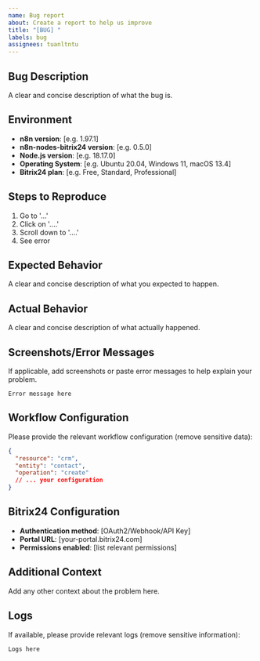 ```yaml
---
name: Bug report
about: Create a report to help us improve
title: "[BUG] "
labels: bug
assignees: tuanltntu
---
```


## Bug Description

A clear and concise description of what the bug is.

## Environment

- **n8n version**: [e.g. 1.97.1]
- **n8n-nodes-bitrix24 version**: [e.g. 0.5.0]
- **Node.js version**: [e.g. 18.17.0]
- **Operating System**: [e.g. Ubuntu 20.04, Windows 11, macOS 13.4]
- **Bitrix24 plan**: [e.g. Free, Standard, Professional]

## Steps to Reproduce

1. Go to '...'
2. Click on '....'
3. Scroll down to '....'
4. See error

## Expected Behavior

A clear and concise description of what you expected to happen.

## Actual Behavior

A clear and concise description of what actually happened.

## Screenshots/Error Messages

If applicable, add screenshots or paste error messages to help explain your problem.

```
Error message here
```

## Workflow Configuration

Please provide the relevant workflow configuration (remove sensitive data):

```json
{
  "resource": "crm",
  "entity": "contact",
  "operation": "create"
  // ... your configuration
}
```

## Bitrix24 Configuration

- **Authentication method**: [OAuth2/Webhook/API Key]
- **Portal URL**: [your-portal.bitrix24.com]
- **Permissions enabled**: [list relevant permissions]

## Additional Context

Add any other context about the problem here.

## Logs

If available, please provide relevant logs (remove sensitive information):

```
Logs here
```
